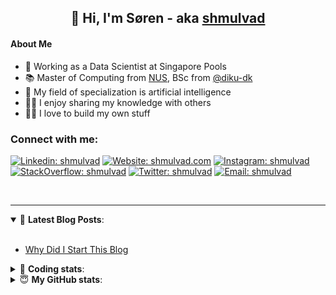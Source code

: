 <h2 align="center">
	👋 Hi, I'm Søren - aka <a href="https://shmulvad.com">shmulvad</a>
</h2>

#### About Me
- 🤖 Working as a Data Scientist at Singapore Pools
- 📚 Master of Computing from [NUS], BSc from [@diku-dk]
- 🧠 My field of specialization is artificial intelligence
- 👨‍🏫 I enjoy sharing my knowledge with others
- 👨‍💻 I love to build my own stuff

### Connect with me:

[![Linkedin: shmulvad](https://img.shields.io/badge/shmulvad-blue?style=flat&logo=Linkedin&logoColor=white)][linkedin]
[![Website: shmulvad.com](https://img.shields.io/badge/shmulvad.com-47CCCC?&style=flat&logo=Google-Chrome&logoColor=white)][website]
[![Instagram: shmulvad](https://img.shields.io/badge/-@shmulvad-purple?style=flat&logo=Instagram&logoColor=white)][instagram]
[![StackOverflow: shmulvad](https://img.shields.io/badge/shmulvad-FE7A16?style=flat&logo=stack-overflow&logoColor=white)][stackOverflow]
[![Twitter: shmulvad](https://img.shields.io/badge/@shmulvad-1ca0f1?style=flat&logo=twitter&logoColor=white)][twitter]
[![Email: shmulvad](https://img.shields.io/badge/shmulvad-D14836?style=flat&logo=gmail&logoColor=white)][mail]

<br />

---

<details open>
 <summary>📕 <b>Latest Blog Posts</b>: </summary>

<br>

<!-- BLOG-POST-LIST:START -->
- [Why Did I Start This Blog](https://shmulvad.com/blog/why-did-start-this-blog)
<!-- BLOG-POST-LIST:END -->

</details>

<!-- --- -->

<details>
 <summary>🤖 <b>Coding stats</b>: </summary>

<br>

NOTE: Doesn't track coding at work or work done in environments such as Jupyter Notebooks.

<!--START_SECTION:waka-->
![Code Time](http://img.shields.io/badge/Code%20Time-2%2C446%20hrs%2024%20mins-blue)

**I'm a Night 🦉** 

```text
🌞 Morning                480 commits         ██░░░░░░░░░░░░░░░░░░░░░░░   08.86 % 
🌆 Daytime                1456 commits        ███████░░░░░░░░░░░░░░░░░░   26.89 % 
🌃 Evening                2185 commits        ██████████░░░░░░░░░░░░░░░   40.35 % 
🌙 Night                  1294 commits        ██████░░░░░░░░░░░░░░░░░░░   23.90 % 
```


📊 **This Week I Spent My Time On** 

```text
💬 Programming Languages: 
Python                   5 hrs 52 mins       ████████████████░░░░░░░░░   64.68 % 
Other                    1 hr 29 mins        ████░░░░░░░░░░░░░░░░░░░░░   16.38 % 
Markdown                 56 mins             ███░░░░░░░░░░░░░░░░░░░░░░   10.31 % 
Text                     16 mins             █░░░░░░░░░░░░░░░░░░░░░░░░   03.05 % 
HTML                     11 mins             █░░░░░░░░░░░░░░░░░░░░░░░░   02.04 % 

🔥 Editors: 
VS Code                  7 hrs 19 mins       ████████████████████░░░░░   80.70 % 
Zsh                      1 hr 29 mins        ████░░░░░░░░░░░░░░░░░░░░░   16.36 % 
Sublime Text             16 mins             █░░░░░░░░░░░░░░░░░░░░░░░░   02.94 % 

🐱‍💻 Projects: 
overvaagning-admin       6 hrs 52 mins       ███████████████████░░░░░░   75.79 % 
hit-locator              48 mins             ██░░░░░░░░░░░░░░░░░░░░░░░   09.00 % 
km24-core                48 mins             ██░░░░░░░░░░░░░░░░░░░░░░░   08.86 % 
Unknown Project          16 mins             █░░░░░░░░░░░░░░░░░░░░░░░░   02.94 % 
table-notifier           9 mins              ░░░░░░░░░░░░░░░░░░░░░░░░░   01.74 % 
```


 Last Updated on 12/04/2024 18:40:00 UTC
<!--END_SECTION:waka-->

</details>

<!-- --- -->

<details>
 <summary>😇 <b>My GitHub stats</b>: </summary>

<br>

<img align="left" alt="shmulvad's Github Stats" src="https://github-readme-stats.vercel.app/api?username=shmulvad&show_icons=true&hide_border=true" />

</details>



[website]: https://shmulvad.com
[twitter]: https://twitter.com/shmulvad
[linkedin]: https://linkedin.com/in/shmulvad
[instagram]: https://instagram.com/shmulvad
[stackOverflow]: https://stackoverflow.com/users/9248793/shmulvad
[mail]: mailto:shmulvad@gmail.com
[@diku-dk]: https://github.com/diku-dk
[github]: https://github.com/shmulvad
[NUS]: https://www.nus.edu.sg